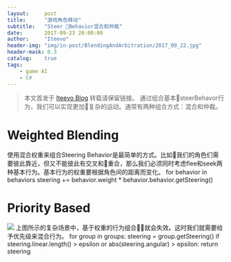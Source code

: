 ```yaml
---
layout:     post
title:      "游戏角色移动"
subtitle:   "Steer Behavior混合和仲裁"
date:       2017-09-23 20:00:00
author:     "Iteevo"
header-img: "img/in-post/BlendingAndArbitration/2017_09_22.jpg"
header-mask: 0.3
catalog:    true
tags:
    - game AI
    - C#
---
```


> 本文首发于 [Iteevo Blog](http://iteevo.com/2017/09/23/Blending-And-Arbitration) 转载请保留链接。
通过组合基本steerBehavor行为，我们可以实现更加复杂的运动。通常有两种组合方式：混合和仲裁。
# Weighted Blending

使用混合权重来组合Steering Behavior是最简单的方式。比如我们的角色们需要彼此靠近，但又不能彼此有交叉和重合，那么我们必须同时考虑flee和seek两种基本行为。基本行为的权重要根据角色间的距离而变化。
    for behavior in behaviors
        steering += behavior.weight * behavior.behavior.getSteering()

# Priority Based
![](/img/in-post/BlendingAndArbitration/priorityBased.png)
上图所示的复杂场景中，基于权重的行为组合就会失效。这时我们就需要给予优先级来混合行为。
    for group in groups:
      steering = group.getSteering()
      if steering.linear.length() > epsilon or
         abs(steering.angular) > epsilon:
        return steering




